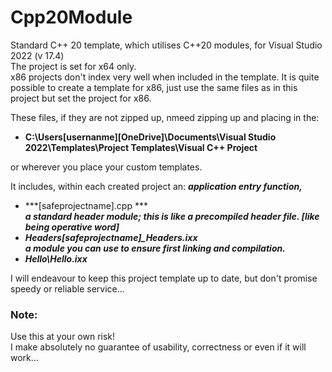 # Cpp20Module
Standard C++ 20 template, which utilises C++20 modules, for Visual Studio 2022 (v 17.4)  
The project is set for x64 only.  
x86 projects don't index very well when included in the template. It is quite possible to create a template for x86, just use the same files as in this project but set the project for x86.

These files, if they are not zipped up, nmeed zipping up and placing in the:

* **C:\Users\[usernanme]\[OneDrive]\Documents\Visual Studio 2022\Templates\Project Templates\Visual C++ Project**  

or wherever you place your custom templates.

It includes, within each created project an:
***application entry function,***  
- ***[safeprojectname].cpp  ***  
***a standard header module; this is like a precompiled header file. [like being operative word]***  
- ***Headers\[safeprojectname]_Headers.ixx***  
***a module you can use to ensure first linking and compilation.***  
- ***Hello\Hello.ixx***   

I will endeavour to keep this project template up to date, but don't promise speedy or reliable service... 

### Note:  
Use this at your own risk!  
I make absolutely no guarantee of usability, correctness or even if it will work...
